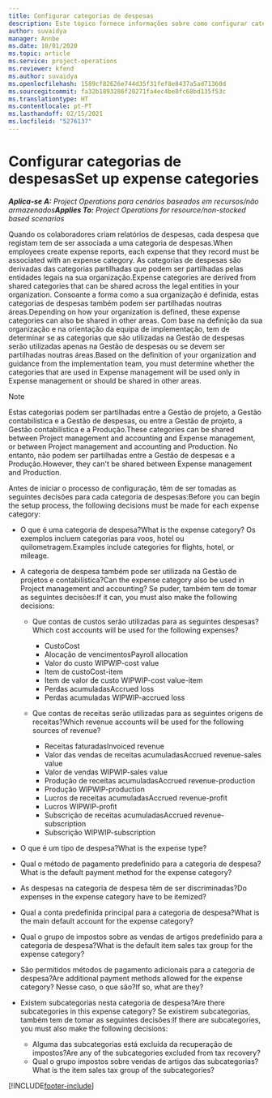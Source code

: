 ```yaml
---
title: Configurar categorias de despesas
description: Este tópico fornece informações sobre como configurar categorias de despesas e categorias partilhadas para relatórios de despesas.
author: suvaidya
manager: Annbe
ms.date: 10/01/2020
ms.topic: article
ms.service: project-operations
ms.reviewer: kfend
ms.author: suvaidya
ms.openlocfilehash: 1589cf82626e744d35f31fef8e8437a5ad71360d
ms.sourcegitcommit: fa32b1893286f20271fa4ec4be8fc68bd135f53c
ms.translationtype: HT
ms.contentlocale: pt-PT
ms.lasthandoff: 02/15/2021
ms.locfileid: "5276137"
---
```

# <a name="set-up-expense-categories"></a><span data-ttu-id="fb971-103">Configurar categorias de despesas</span><span class="sxs-lookup"><span data-stu-id="fb971-103">Set up expense categories</span></span>

<span data-ttu-id="fb971-104">_**Aplica-se A:** Project Operations para cenários baseados em recursos/não armazenados_</span><span class="sxs-lookup"><span data-stu-id="fb971-104">_**Applies To:** Project Operations for resource/non-stocked based scenarios_</span></span>

<span data-ttu-id="fb971-105">Quando os colaboradores criam relatórios de despesas, cada despesa que registam tem de ser associada a uma categoria de despesas.</span><span class="sxs-lookup"><span data-stu-id="fb971-105">When employees create expense reports, each expense that they record must be associated with an expense category.</span></span> <span data-ttu-id="fb971-106">As categorias de despesas são derivadas das categorias partilhadas que podem ser partilhadas pelas entidades legais na sua organização.</span><span class="sxs-lookup"><span data-stu-id="fb971-106">Expense categories are derived from shared categories that can be shared across the legal entities in your organization.</span></span> <span data-ttu-id="fb971-107">Consoante a forma como a sua organização é definida, estas categorias de despesas também podem ser partilhadas noutras áreas.</span><span class="sxs-lookup"><span data-stu-id="fb971-107">Depending on how your organization is defined, these expense categories can also be shared in other areas.</span></span> <span data-ttu-id="fb971-108">Com base na definição da sua organização e na orientação da equipa de implementação, tem de determinar se as categorias que são utilizadas na Gestão de despesas serão utilizadas apenas na Gestão de despesas ou se devem ser partilhadas noutras áreas.</span><span class="sxs-lookup"><span data-stu-id="fb971-108">Based on the definition of your organization and guidance from the implementation team, you must determine whether the categories that are used in Expense management will be used only in Expense management or should be shared in other areas.</span></span>

> [!NOTE]
> <span data-ttu-id="fb971-109">Estas categorias podem ser partilhadas entre a Gestão de projeto, a Gestão contabilística e a Gestão de despesas, ou entre a Gestão de projeto, a Gestão contabilística e a Produção.</span><span class="sxs-lookup"><span data-stu-id="fb971-109">These categories can be shared between Project management and accounting and Expense management, or between Project management and accounting and Production.</span></span> <span data-ttu-id="fb971-110">No entanto, não podem ser partilhadas entre a Gestão de despesas e a Produção.</span><span class="sxs-lookup"><span data-stu-id="fb971-110">However, they can't be shared between Expense management and Production.</span></span>

<span data-ttu-id="fb971-111">Antes de iniciar o processo de configuração, têm de ser tomadas as seguintes decisões para cada categoria de despesas:</span><span class="sxs-lookup"><span data-stu-id="fb971-111">Before you can begin the setup process, the following decisions must be made for each expense category:</span></span>

- <span data-ttu-id="fb971-112">O que é uma categoria de despesa?</span><span class="sxs-lookup"><span data-stu-id="fb971-112">What is the expense category?</span></span> <span data-ttu-id="fb971-113">Os exemplos incluem categorias para voos, hotel ou quilometragem.</span><span class="sxs-lookup"><span data-stu-id="fb971-113">Examples include categories for flights, hotel, or mileage.</span></span>
- <span data-ttu-id="fb971-114">A categoria de despesa também pode ser utilizada na Gestão de projetos e contabilística?</span><span class="sxs-lookup"><span data-stu-id="fb971-114">Can the expense category also be used in Project management and accounting?</span></span> <span data-ttu-id="fb971-115">Se puder, também tem de tomar as seguintes decisões:</span><span class="sxs-lookup"><span data-stu-id="fb971-115">If it can, you must also make the following decisions:</span></span>

    - <span data-ttu-id="fb971-116">Que contas de custos serão utilizadas para as seguintes despesas?</span><span class="sxs-lookup"><span data-stu-id="fb971-116">Which cost accounts will be used for the following expenses?</span></span>

        - <span data-ttu-id="fb971-117">Custo</span><span class="sxs-lookup"><span data-stu-id="fb971-117">Cost</span></span>
        - <span data-ttu-id="fb971-118">Alocação de vencimentos</span><span class="sxs-lookup"><span data-stu-id="fb971-118">Payroll allocation</span></span>
        - <span data-ttu-id="fb971-119">Valor do custo WIP</span><span class="sxs-lookup"><span data-stu-id="fb971-119">WIP-cost value</span></span>
        - <span data-ttu-id="fb971-120">Item de custo</span><span class="sxs-lookup"><span data-stu-id="fb971-120">Cost-item</span></span>
        - <span data-ttu-id="fb971-121">Item de valor de custo WIP</span><span class="sxs-lookup"><span data-stu-id="fb971-121">WIP-cost value-item</span></span>
        - <span data-ttu-id="fb971-122">Perdas acumuladas</span><span class="sxs-lookup"><span data-stu-id="fb971-122">Accrued loss</span></span>
        - <span data-ttu-id="fb971-123">Perdas acumuladas WIP</span><span class="sxs-lookup"><span data-stu-id="fb971-123">WIP-accrued loss</span></span>

    - <span data-ttu-id="fb971-124">Que contas de receitas serão utilizadas para as seguintes origens de receitas?</span><span class="sxs-lookup"><span data-stu-id="fb971-124">Which revenue accounts will be used for the following sources of revenue?</span></span>

        - <span data-ttu-id="fb971-125">Receitas faturadas</span><span class="sxs-lookup"><span data-stu-id="fb971-125">Invoiced revenue</span></span>
        - <span data-ttu-id="fb971-126">Valor das vendas de receitas acumuladas</span><span class="sxs-lookup"><span data-stu-id="fb971-126">Accrued revenue-sales value</span></span>
        - <span data-ttu-id="fb971-127">Valor de vendas WIP</span><span class="sxs-lookup"><span data-stu-id="fb971-127">WIP-sales value</span></span>
        - <span data-ttu-id="fb971-128">Produção de receitas acumuladas</span><span class="sxs-lookup"><span data-stu-id="fb971-128">Accrued revenue-production</span></span>
        - <span data-ttu-id="fb971-129">Produção WIP</span><span class="sxs-lookup"><span data-stu-id="fb971-129">WIP-production</span></span>
        - <span data-ttu-id="fb971-130">Lucros de receitas acumuladas</span><span class="sxs-lookup"><span data-stu-id="fb971-130">Accrued revenue-profit</span></span>
        - <span data-ttu-id="fb971-131">Lucros WIP</span><span class="sxs-lookup"><span data-stu-id="fb971-131">WIP-profit</span></span>
        - <span data-ttu-id="fb971-132">Subscrição de receitas acumuladas</span><span class="sxs-lookup"><span data-stu-id="fb971-132">Accrued revenue-subscription</span></span>
        - <span data-ttu-id="fb971-133">Subscrição WIP</span><span class="sxs-lookup"><span data-stu-id="fb971-133">WIP-subscription</span></span>

- <span data-ttu-id="fb971-134">O que é um tipo de despesa?</span><span class="sxs-lookup"><span data-stu-id="fb971-134">What is the expense type?</span></span>
- <span data-ttu-id="fb971-135">Qual o método de pagamento predefinido para a categoria de despesa?</span><span class="sxs-lookup"><span data-stu-id="fb971-135">What is the default payment method for the expense category?</span></span>
- <span data-ttu-id="fb971-136">As despesas na categoria de despesa têm de ser discriminadas?</span><span class="sxs-lookup"><span data-stu-id="fb971-136">Do expenses in the expense category have to be itemized?</span></span>
- <span data-ttu-id="fb971-137">Qual a conta predefinida principal para a categoria de despesa?</span><span class="sxs-lookup"><span data-stu-id="fb971-137">What is the main default account for the expense category?</span></span>
- <span data-ttu-id="fb971-138">Qual o grupo de impostos sobre as vendas de artigos predefinido para a categoria de despesa?</span><span class="sxs-lookup"><span data-stu-id="fb971-138">What is the default item sales tax group for the expense category?</span></span>
- <span data-ttu-id="fb971-139">São permitidos métodos de pagamento adicionais para a categoria de despesa?</span><span class="sxs-lookup"><span data-stu-id="fb971-139">Are additional payment methods allowed for the expense category?</span></span> <span data-ttu-id="fb971-140">Nesse caso, o que são?</span><span class="sxs-lookup"><span data-stu-id="fb971-140">If so, what are they?</span></span>
- <span data-ttu-id="fb971-141">Existem subcategorias nesta categoria de despesa?</span><span class="sxs-lookup"><span data-stu-id="fb971-141">Are there subcategories in this expense category?</span></span> <span data-ttu-id="fb971-142">Se existirem subcategorias, também tem de tomar as seguintes decisões:</span><span class="sxs-lookup"><span data-stu-id="fb971-142">If there are subcategories, you must also make the following decisions:</span></span>

    - <span data-ttu-id="fb971-143">Alguma das subcategorias está excluída da recuperação de impostos?</span><span class="sxs-lookup"><span data-stu-id="fb971-143">Are any of the subcategories excluded from tax recovery?</span></span>
    - <span data-ttu-id="fb971-144">Qual o grupo impostos sobre vendas de artigos das subcategorias?</span><span class="sxs-lookup"><span data-stu-id="fb971-144">What is the item sales tax group of the subcategories?</span></span>


[!INCLUDE[footer-include](../includes/footer-banner.md)]